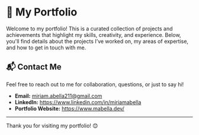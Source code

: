 # 🚀 My Portfolio

Welcome to my portfolio! This is a curated collection of projects and achievements that highlight my skills, creativity, and experience. Below, you'll find details about the projects I’ve worked on, my areas of expertise, and how to get in touch with me.


## 📬 Contact Me

Feel free to reach out to me for collaboration, questions, or just to say hi!

- **Email:** miriam.abella211@gmail.com
- **LinkedIn:** https://www.linkedin.com/in/miriamabella
- **Portfolio Website:** https://www.mabella.dev/

---

Thank you for visiting my portfolio! 😊